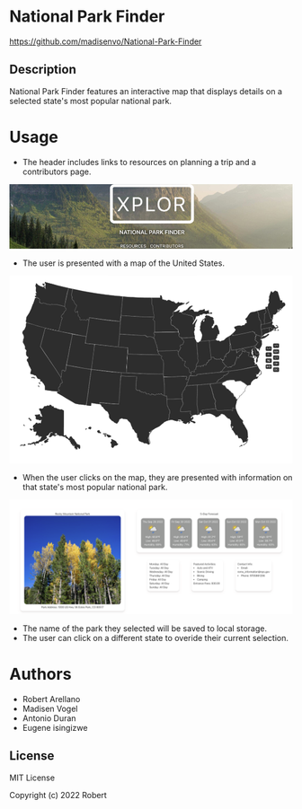# National Park Finder

https://github.com/madisenvo/National-Park-Finder

## Description
National Park Finder features an interactive map that displays details on a selected state's most popular national park.

# Usage 
* The header includes links to resources on planning a trip and a contributors page.

![header with links](assets/images/header.png)

* The user is presented with a map of the United States. 

![header with nav bar](assets/images/map.png)

* When the user clicks on the map, they are presented with information on that state's most popular national park.

![header with nav bar](assets/images/data.png)

* The name of the park they selected will be saved to local storage. 
* The user can click on a different state to overide their current selection. 

# Authors
* Robert Arellano
* Madisen Vogel
* Antonio Duran
* Eugene isingizwe

## License
MIT License

Copyright (c) 2022 Robert
